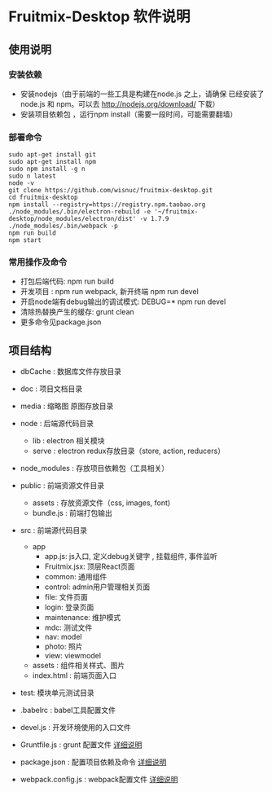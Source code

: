 # Fruitmix-Desktop 软件说明

## 使用说明

### 安装依赖

* 安装nodejs（由于前端的一些工具是构建在node.js 之上，请确保 已经安装了node.js 和 npm。可以去 <http://nodejs.org/download/> 下载）
* 安装项目依赖包 ，运行npm install（需要一段时间，可能需要翻墙）

### 部署命令

```
sudo apt-get install git
sudo apt-get install npm
sudo npm install -g n
sudo n latest
node -v
git clone https://github.com/wisnuc/fruitmix-desktop.git
cd fruitmix-desktop
npm install --registry=https://registry.npm.taobao.org
./node_modules/.bin/electron-rebuild -e '~/fruitmix-desktop/node_modules/electron/dist' -v 1.7.9
./node_modules/.bin/webpack -p
npm run build
npm start
```

### 常用操作及命令

* 打包后端代码: npm run build
* 开发项目 : npm run webpack,  新开终端 npm run devel
* 开启node端有debug输出的调试模式: DEBUG=\* npm run devel
* 清除热替换产生的缓存: grunt clean
* 更多命令见package.json

## 项目结构

* dbCache : 数据库文件存放目录

* doc : 项目文档目录

* media : 缩略图 原图存放目录

* node : 后端源代码目录

    * lib : electron 相关模块
    * serve : electron redux存放目录（store, action, reducers）

* node_modules : 存放项目依赖包（工具相关）

* public : 前端资源文件目录

    * assets : 存放资源文件（css, images, font)
    * bundle.js : 前端打包输出

* src : 前端源代码目录

    * app
        * app.js: js入口, 定义debug关键字 , 挂载组件, 事件监听
        * Fruitmix.jsx: 顶层React页面
        * common: 通用组件
        * control: admin用户管理相关页面
        * file: 文件页面
        * login: 登录页面
        * maintenance: 维护模式
        * mdc: 测试文件
        * nav: model
        * photo: 照片
        * view: viewmodel
    * assets : 组件相关样式、图片
    * index.html : 前端页面入口

* test: 模块单元测试目录

* .babelrc : babel工具配置文件

* devel.js : 开发环境使用的入口文件

* Gruntfile.js : grunt 配置文件 [详细说明](https://gruntjs.com/sample-gruntfile)

* package.json : 配置项目依赖及命令 [详细说明](https://docs.npmjs.com/files/package.json)

* webpack.config.js : webpack配置文件 [详细说明](https://webpack.js.org/concepts/)
